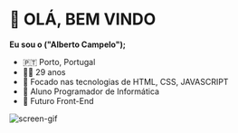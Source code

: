   # 👋 OLÁ, BEM VINDO 
   

  **Eu sou o ("Alberto Campelo");**
  
 * 🇵🇹 Porto, Portugal
 * 👴🏻 29 anos
 * 🔭 Focado nas tecnologias de HTML, CSS, JAVASCRIPT 
 * 📓 Aluno Programador de Informática 
 * 🚀 Futuro Front-End
 

![screen-gif](https://64.media.tumblr.com/e1ae01dd191e8a302542b92cb63f2f5c/tumblr_n72drxSIMW1ruw1vso2_500.gifv)
 
<!---
IamGoddy/IamGoddy is a ✨ special ✨ repository because its `README.md` (this file) appears on your GitHub profile.
You can click the Preview link to take a look at your changes.
--->
